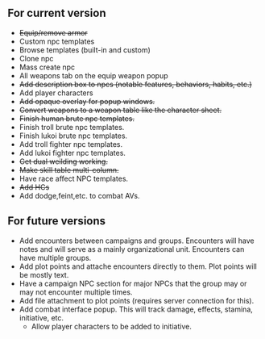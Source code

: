 ## For current version ##
* <strike>Equip/remove armor</strike>
* Custom npc templates
* Browse templates (built-in and custom)
* Clone npc
* Mass create npc
* All weapons tab on the equip weapon popup
* <strike>Add description box to npcs (notable features, behaviors, habits, etc.)</strike>
* Add player characters
* <strike>Add opaque overlay for popup windows.</strike>
* <strike>Convert weapons to a weapon table like the character sheet.</strike>
* <strike>Finish human brute npc templates.</strike>
* Finish troll brute npc templates.
* Finish lukoi brute npc templates.
* Add troll fighter npc templates.
* Add lukoi fighter npc templates.
* <strike>Get dual weilding working.</strike>
* <strike>Make skill table multi-column.</strike>
* Have race affect NPC templates.
* <strike>Add HCs</strike>
* Add dodge,feint,etc. to combat AVs.


## For future versions ##
* Add encounters between campaigns and groups.  Encounters will have notes and will serve as a mainly organizational unit.  Encounters can have multiple groups.
* Add plot points and attache encounters directly to them.  Plot points will be mostly text.
* Have a campaign NPC section for major NPCs that the group may or may not encounter multiple times.
* Add file attachment to plot points (requires server connection for this).
* Add combat interface popup.  This will track damage, effects, stamina, initiative, etc.
	* Allow player characters to be added to initiative.